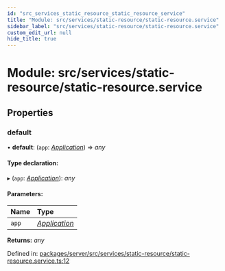 ```yaml
---
id: "src_services_static_resource_static_resource_service"
title: "Module: src/services/static-resource/static-resource.service"
sidebar_label: "src/services/static-resource/static-resource.service"
custom_edit_url: null
hide_title: true
---
```


# Module: src/services/static-resource/static-resource.service

## Properties

### default

• **default**: (`app`: [*Application*](src_declarations.md#application)) => *any*

#### Type declaration:

▸ (`app`: [*Application*](src_declarations.md#application)): *any*

#### Parameters:

Name | Type |
:------ | :------ |
`app` | [*Application*](src_declarations.md#application) |

**Returns:** *any*

Defined in: [packages/server/src/services/static-resource/static-resource.service.ts:12](https://github.com/xr3ngine/xr3ngine/blob/7650c2bea/packages/server/src/services/static-resource/static-resource.service.ts#L12)
